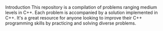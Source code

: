 Introduction
This repository is a compilation of problems ranging medium levels in C++. Each problem is accompanied by a solution implemented in C++. It's a great resource for anyone looking to improve their C++ programming skills by practicing and solving diverse problems.
